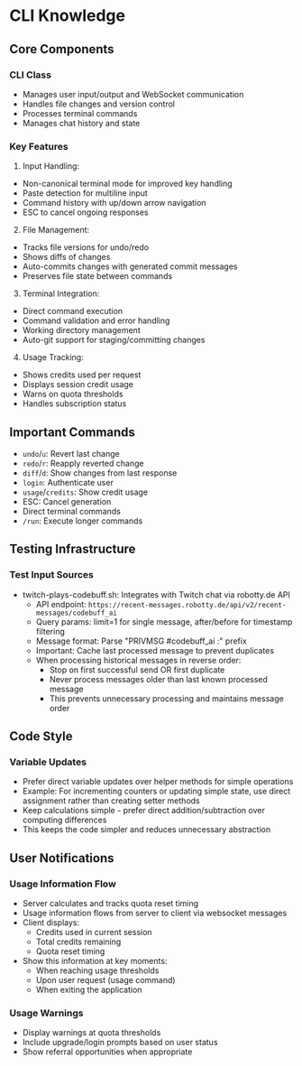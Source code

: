 # CLI Knowledge

## Core Components

### CLI Class
- Manages user input/output and WebSocket communication
- Handles file changes and version control
- Processes terminal commands
- Manages chat history and state

### Key Features

1. Input Handling:
- Non-canonical terminal mode for improved key handling
- Paste detection for multiline input
- Command history with up/down arrow navigation
- ESC to cancel ongoing responses

2. File Management:
- Tracks file versions for undo/redo
- Shows diffs of changes
- Auto-commits changes with generated commit messages
- Preserves file state between commands

3. Terminal Integration:
- Direct command execution
- Command validation and error handling
- Working directory management
- Auto-git support for staging/committing changes

4. Usage Tracking:
- Shows credits used per request
- Displays session credit usage
- Warns on quota thresholds
- Handles subscription status

## Important Commands

- `undo`/`u`: Revert last change
- `redo`/`r`: Reapply reverted change
- `diff`/`d`: Show changes from last response
- `login`: Authenticate user
- `usage`/`credits`: Show credit usage
- ESC: Cancel generation
- Direct terminal commands
- `/run`: Execute longer commands

## Testing Infrastructure

### Test Input Sources

- twitch-plays-codebuff.sh: Integrates with Twitch chat via robotty.de API
  - API endpoint: `https://recent-messages.robotty.de/api/v2/recent-messages/codebuff_ai`
  - Query params: limit=1 for single message, after/before for timestamp filtering
  - Message format: Parse "PRIVMSG #codebuff_ai :" prefix
  - Important: Cache last processed message to prevent duplicates
  - When processing historical messages in reverse order:
    - Stop on first successful send OR first duplicate
    - Never process messages older than last known processed message
    - This prevents unnecessary processing and maintains message order

## Code Style

### Variable Updates

- Prefer direct variable updates over helper methods for simple operations
- Example: For incrementing counters or updating simple state, use direct assignment rather than creating setter methods
- Keep calculations simple - prefer direct addition/subtraction over computing differences
- This keeps the code simpler and reduces unnecessary abstraction

## User Notifications

### Usage Information Flow

- Server calculates and tracks quota reset timing
- Usage information flows from server to client via websocket messages
- Client displays:
  - Credits used in current session
  - Total credits remaining
  - Quota reset timing
- Show this information at key moments:
  - When reaching usage thresholds
  - Upon user request (usage command)
  - When exiting the application

### Usage Warnings

- Display warnings at quota thresholds
- Include upgrade/login prompts based on user status
- Show referral opportunities when appropriate

